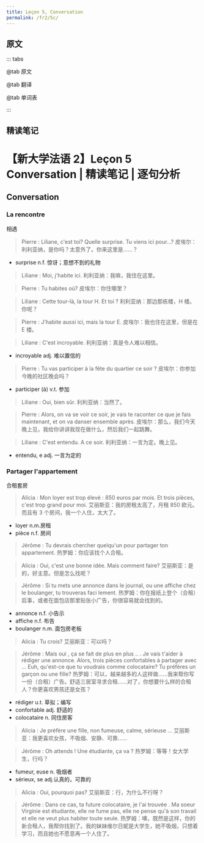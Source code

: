 ```yaml
---
title: Leçon 5, Conversation
permalink: /fr2/5c/
---
```


## 原文

::: tabs

@tab 原文

@tab 翻译

@tab 单词表

:::

## 精读笔记

# 【新大学法语 2】Leçon 5 Conversation | 精读笔记 | 逐句分析

## Conversation

### La rencontre

相遇

> Pierre : Liliane, c'est toi? Quelle surprise. Tu viens ici pour...?
> 皮埃尔：利利亚纳，是你吗？太意外了。你来这里是……？

- surprise n.f. 惊讶；意想不到的礼物

> Liliane : Moi, j'habite ici.
> 利利亚纳：我嘛，我住在这里。

> Pierre : Tu habites où?
> 皮埃尔：你住哪里？

> Liliane : Cette tour-là, la tour H. Et toi ?
> 利利亚纳：那边那栋楼，H 楼。你呢？

> Pierre : J'habite aussi ici, mais la tour E.
> 皮埃尔：我也住在这里，但是在 E 楼。

> Liliane : C'est incroyable.
> 利利亚纳：真是令人难以相信。

- incroyable adj. 难以置信的

> Pierre : Tu vas participer à la fête du quartier ce soir ?
> 皮埃尔：你参加今晚的社区晚会吗？

- participer (à) v.t. 参加

> Liliane : Oui, bien sûr.
> 利利亚纳：当然了。

> Pierre : Alors, on va se voir ce soir, je vais te raconter ce que je fais maintenant, et on va danser ensemble après.
> 皮埃尔：那么，我们今天晚上见，我给你讲讲我现在做什么，然后我们一起跳舞。

> Liliane : C'est entendu. A ce soir.
> 利利亚纳：一言为定。晚上见。

- entendu, e adj. 一言为定的

### Partager l'appartement

合租套房

> Alicia : Mon loyer est trop élevé : 850 euros par mois. Et trois pièces, c'est trop grand pour moi.
> 艾丽斯亚：我的房租太高了，月租 850 欧元。而且有 3 个房间，我一个人住，太大了。

- loyer n.m.房租
- pièce n.f. 房间

> Jérôme : Tu devrais chercher quelqu'un pour partager ton appartement.
> 热罗姆：你应该找个人合租。

> Alicia : Oui, c'est une bonne idée. Mais comment faire?
> 艾丽斯亚：是的，好主意。但是怎么找呢？

> Jérôme : Si tu mets une annonce dans le journal, ou une affiche chez le boulanger, tu trouveras faci lement.
> 热罗姆：你在报纸上登个（合租）启事，或者在面包店那里贴张小广告，你很容易就会找到的。

- annonce n.f. 小告示
- affiche n.f. 布告
- boulanger n.m. 面包房老板

> Alicia : Tu crois?
> 艾丽斯亚：可以吗？

> Jérôme : Mais oui , ça se fait de plus en plus .. . Je vais t'aider à rédiger une annonce. Alors, trois pièces confortables à partager avec ... Euh, qu'est-ce que tu voudrais comme colocataire? Tu préfères un garçon ou une fille?
> 热罗姆：可以，越来越多的人这样做……我来帮你写一份（合租）广告。舒适三居室寻求合租……对了，你想要什么样的合租人？你更喜欢男孩还是女孩？

- rédiger u.t. 草拟；编写
- confortable adj. 舒适的
- colocataire n. 同住房客

> Alicia : Je préfère une fille, non fumeuse, calme, sérieuse ...
> 艾丽斯亚：我更喜欢女孩，不吸烟、安静、可靠……

> Jérôme : Oh attends ! Une étudiante, ça va ?
> 热罗姆：等等！女大学生，行吗？

- fumeur, euse n. 吸烟者
- sérieux, se adj.认真的，可靠的

> Alicia : Oui, pourquoi pas?
> 艾丽斯亚：行，为什么不行呀？

> Jérôme : Dans ce cas, ta future colocataire, je l'ai trouvée . Ma soeur Virginie est étudiante, elle ne fume pas, elle ne pense qu'à son travail et elle ne veut plus habiter toute seule.
> 热罗姆：噢，既然是这样，你的新合租人，我帮你找到了。我的妹妹维尔日妮是大学生，她不吸烟，只想着学习，而且她也不愿意再一个人住了。
